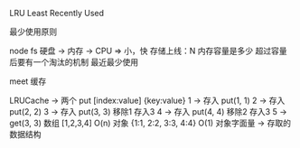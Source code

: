 LRU Least Recently Used

最少使用原则

<!-- 发生在操作系统的内存中 -->
node fs
硬盘 ->
  内存 -> CPU  => 小，快 存储上线：N
  内存容量是多少   超过容量后要有一个淘汰的机制
  最近最少使用

  meet 缓存

  LRUCache
    -> 两个
    put [index:value] {key:value}
    1 -> 存入 put(1, 1)
    2 -> 存入 put(2, 2)
    3 -> 存入 put(3, 3) 移除1 存入3
    4 -> 存入 put(4, 4) 移除2 存入3
    5 -> get(3, 3)
      数组 [1,2,3,4] O(n)
      对象 {1:1, 2:2, 3:3, 4:4}  O(1)
      对象字面量 -> 存取的数据结构